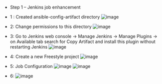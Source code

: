 - Step 1 – Jenkins job enhancement

- 1 : Created ansible-config-artifact directory
 ![image](https://user-images.githubusercontent.com/94152732/176972317-5318fe52-3044-4391-b3f1-26ca1f461302.png)

- 2: Change permissions to this directory
![image](https://user-images.githubusercontent.com/94152732/176972641-e8d782d6-a837-4bf0-888d-5ce089e8b3a9.png)

- 3: Go to Jenkins web console -> Manage Jenkins -> Manage Plugins -> on Available tab search for Copy Artifact and install this plugin without restarting Jenkins
![image](https://user-images.githubusercontent.com/94152732/176972995-49bd5c3d-1718-4c4b-b015-0ac88ebdee7a.png)

- 4: Create a new Freestyle project
![image](https://user-images.githubusercontent.com/94152732/176973315-74188660-c1d5-4b5e-8f52-e29af8ec254a.png)

- 5: Job Configuration
![image](https://user-images.githubusercontent.com/94152732/176973842-2728cc2f-171f-4b1a-b3f4-dc8a47111b03.png)
![image](https://user-images.githubusercontent.com/94152732/176973859-3c0850b1-2bde-422b-8349-48f9cd8f8297.png)

- 6: 
![image](https://user-images.githubusercontent.com/94152732/176974577-40092442-c443-4b85-a8ef-d8b34ab38f73.png)
